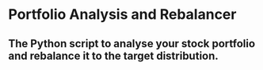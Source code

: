 # Portfolio Analysis and Rebalancer
## The Python script to analyse your stock portfolio and rebalance it to the target distribution. 
